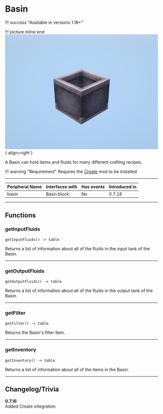 # Basin

!!! success "Available in versions 1.18+"

!!! picture inline end
    ![!Image of the Basin block](/../assets/images/previews/basin.png){ align=right }

A Basin can hold items and fluids for many different crafting recipes. 

!!! warning "Requirement"
    Requires the [Create](https://www.curseforge.com/minecraft/mc-mods/create) mod to be installed

<p class="picture-spacing" style="--ps:1.9rem;"></p>

---

<center>

| Peripheral Name | Interfaces with | Has events | Introduced in |
| --------------- | --------------- | ---------- | ------------- |
| basin           | Basin block     | No         | 0.7.16        |

</center>

---

## Functions

### getInputFluids
```
getInputFluids() -> table
```
Returns a list of information about all of the fluids in the input tank of the Basin.

---

### getOutputFluids
```
getOutputFluids() -> table
```
Returns a list of information about all of the fluids in the output tank of the Basin.

---

### getFilter
```
getFilter() -> table
```
Returns the Basin's filter item.

---

### getInventory
```
getInventory() -> table
```
Returns a list of information about all of the items in the Basin.

---

## Changelog/Trivia

**0.7.16**  
Added Create integration
